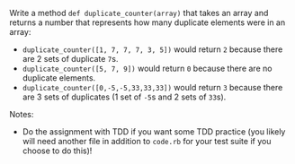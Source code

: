 Write a method `def duplicate_counter(array)` that takes an array and returns a number that represents how many duplicate elements were in an array:

* `duplicate_counter([1, 7, 7, 7, 3, 5])` would return `2` because there are 2 sets of duplicate `7`s.
* `duplicate_counter([5, 7, 9])` would return `0` because there are no duplicate elements.
* `duplicate_counter([0,-5,-5,33,33,33])` would return `3` because there are 3 sets of duplicates (1 set of `-5`s and 2 sets of `33`s).

Notes:

* Do the assignment with TDD if you want some TDD practice (you likely will need another file in addition to `code.rb` for your test suite if you choose to do this)!
